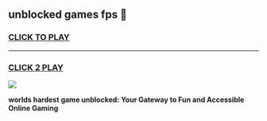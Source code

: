 
## unblocked games fps 👋
<h3>
<a href="https://premium.freeplayer.one?title=unblocked_games_fps&ref=13F">CLICK TO PLAY</a></h3>
<hr>

<h3>
<a href="https://premium.freeplayer.one?title=unblocked_games_fps&ref=13F">CLICK 2 PLAY</a>
  
</h3>

<a href="https://premium.freeplayer.one?title=unblocked_games_fps&ref=12F/"><img src="https://clearcache.store/games.png"></a>


**worlds hardest game unblocked: Your Gateway to Fun and Accessible Online Gaming**
